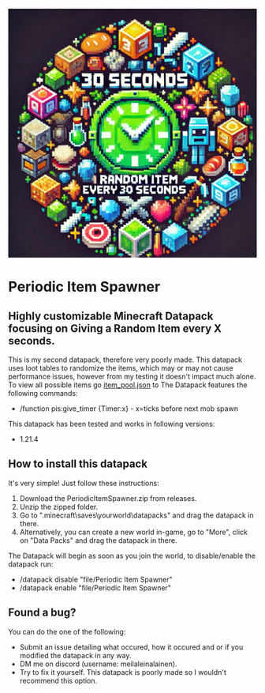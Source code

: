 ![Alt text](https://github.com/meilaleinalainengithub/Periodic-Item-Spawner/blob/main/pack.png?raw=true "Periodic Item Spawner")

# Periodic Item Spawner
## Highly customizable Minecraft Datapack focusing on Giving a Random Item every X seconds.

This is my second datapack, therefore very poorly made. This datapack uses loot tables to randomize the items, which may or may not cause performance issues, however from my testing it doesn't impact much alone. To view all possible items go [item_pool.json]() to The Datapack features the following commands:

* /function pis:give_timer {Timer:x} - x=ticks before next mob spawn

This datapack has been tested and works in following versions:

* 1.21.4

## How to install this datapack
It's very simple! Just follow these instructions:
1. Download the PeriodicItemSpawner.zip from releases.
2. Unzip the zipped folder.
3. Go to ".minecraft\saves\yourworld\datapacks" and drag the datapack in there. 
3. Alternatively, you can create a new world in-game, go to "More", click on "Data Packs" and drag the datapack in there.

The Datapack will begin as soon as you join the world, to disable/enable the datapack run:

* /datapack disable "file/Periodic Item Spawner"
* /datapack enable "file/Periodic Item Spawner"

## Found a bug?
You can do the one of the following:

* Submit an issue detailing what occured, how it occured and or if you modified the datapack in any way. 
* DM me on discord (username: meilaleinalainen).
* Try to fix it yourself. This datapack is poorly made so I wouldn't recommend this option.
